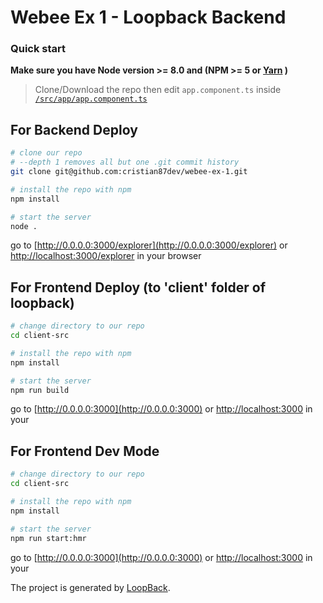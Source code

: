 # Webee Ex 1 - Loopback Backend

### Quick start
**Make sure you have Node version >= 8.0 and (NPM >= 5 or [Yarn](https://yarnpkg.com) )**
> Clone/Download the repo then edit `app.component.ts` inside [`/src/app/app.component.ts`](/src/app/app.component.ts)

## For Backend Deploy

```bash
# clone our repo
# --depth 1 removes all but one .git commit history
git clone git@github.com:cristian87dev/webee-ex-1.git

# install the repo with npm
npm install

# start the server
node .
```
go to [http://0.0.0.0:3000/explorer](http://0.0.0.0:3000/explorer) or [http://localhost:3000/explorer](http://localhost:3000/explorer) in your browser

## For Frontend Deploy (to 'client' folder of loopback)

```bash
# change directory to our repo
cd client-src

# install the repo with npm
npm install

# start the server
npm run build
```
go to [http://0.0.0.0:3000](http://0.0.0.0:3000) or [http://localhost:3000](http://localhost:3000) in your

## For Frontend Dev Mode

```bash
# change directory to our repo
cd client-src

# install the repo with npm
npm install

# start the server
npm run start:hmr
```
go to [http://0.0.0.0:3000](http://0.0.0.0:3000) or [http://localhost:3000](http://localhost:3000) in your

The project is generated by [LoopBack](http://loopback.io).
